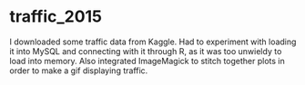 # traffic_2015

I downloaded some traffic data from Kaggle. Had to experiment with loading it into MySQL and connecting with it through R, as it was too unwieldy to load into memory. Also integrated ImageMagick to stitch together plots in order to make a gif displaying traffic.
